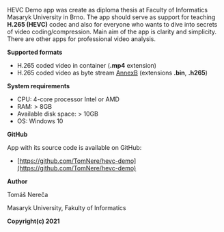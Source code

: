 ﻿HEVC Demo app was create as diploma thesis at Faculty of Informatics Masaryk University in Brno. The app should serve as support for teaching **H.265 (HEVC)** codec and also for everyone who wants to dive into secrets of video coding/compression. Main aim of the app is clarity and simplicity. There are other apps for professional video analysis.

**Supported formats**

* H.265 coded video in container (**.mp4** extension)
* H.265 coded video as byte stream [AnnexB](https://aomedia.org/av1/specification/annex-b/) (extensions **.bin**, **.h265**)


**System requirements**

* CPU: 4-core processor Intel or AMD
* RAM: > 8GB
* Available disk space: > 10GB
* OS: Windows 10

**GitHub**

App with its source code is available on GitHub:
* [https://github.com/TomNere/hevc-demo](https://github.com/TomNere/hevc-demo)

**Author**

Tomáš Nereča

Masaryk University, Fakulty of Informatics


**Copyright(c) 2021**